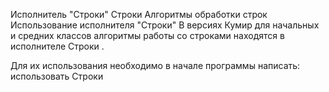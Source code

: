 Исполнитель "Строки"
Строки
Алгоритмы обработки строк
Использование исполнителя "Строки"
В версиях Кумир для начальных и средних классов алгоритмы работы со строками
            находятся в исполнителе
Строки
.

Для их использования необходимо в начале программы написать:
использовать Строки